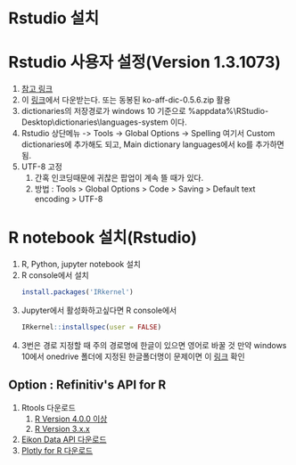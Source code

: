 # Rstudio 설치
# Rstudio 사용자 설정(Version 1.3.1073)
1. [참고 링크](http://freesearch.pe.kr/archives/3279)
2. 이 [링크](http://code.google.com/p/spellcheck-ko/downloads/list)에서 다운받는다.
   또는 동봉된 ko-aff-dic-0.5.6.zip 활용
3. dictionaries의 저장경로가 windows 10 기준으로
    %appdata%\RStudio-Desktop\dictionaries\languages-system 이다.
4. Rstudio 상단메뉴 -> Tools -> Global Options -> Spelling
   여기서 Custom dictionaries에 추가해도 되고,
   Main dictionary languages에서 ko를 추가하면 됨.
5. UTF-8 고정
   1. 간혹 인코딩때문에 귀찮은 팝업이 계속 뜰 때가 있다.
   2. 방법 : Tools > Global Options > Code > Saving > Default text encoding > UTF-8


# R notebook 설치(Rstudio)
1. R, Python, jupyter notebook 설치
2. R console에서 설치
   ~~~ R
   install.packages('IRkernel')
3. Jupyter에서 활성화하고싶다면 R console에서
   ~~~ R
   IRkernel::installspec(user = FALSE)
4. 3번은 경로 지정할 때 주의
   경로명에 한글이 있으면 영어로 바꿀 것
   만약 windows 10에서 onedrive 폴더에 지정된
   한글폴더명이 문제이면 이 [링크](https://support.microsoft.com/ko-kr/office/onedrive%EC%97%90%EC%84%9C-%EC%9C%A0%ED%9A%A8-%ED%95%98%EC%A7%80-%EC%95%8A%EC%9D%80-%EB%AC%B8%EC%9E%90%EA%B0%80-%ED%8F%AC%ED%95%A8-%EB%90%9C-%ED%8C%8C%EC%9D%BC%EC%9D%98-%EC%9D%B4%EB%A6%84%EC%9D%84-%EB%B0%94%EA%BF%80-%EC%88%98-%EC%9E%88%EC%9D%8C-99333564-c2ed-4e78-8936-7c773e958881) 확인
## Option : Refinitiv's API for R
1. Rtools 다운로드
   1. [R Version 4.0.0 이상](https://cran.r-project.org/bin/windows/Rtools/)
   2. [R Version 3.x.x](https://cran.r-project.org/bin/windows/Rtools/history.html)
2. [Eikon Data API 다운로드](https://developers.refinitiv.com/article/setup-jupyter-notebook-r)
3. [Plotly for R 다운로드](https://plot.ly/r/getting-started/)